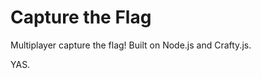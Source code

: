 Capture the Flag
================

Multiplayer capture the flag!
Built on Node.js and Crafty.js.

YAS.